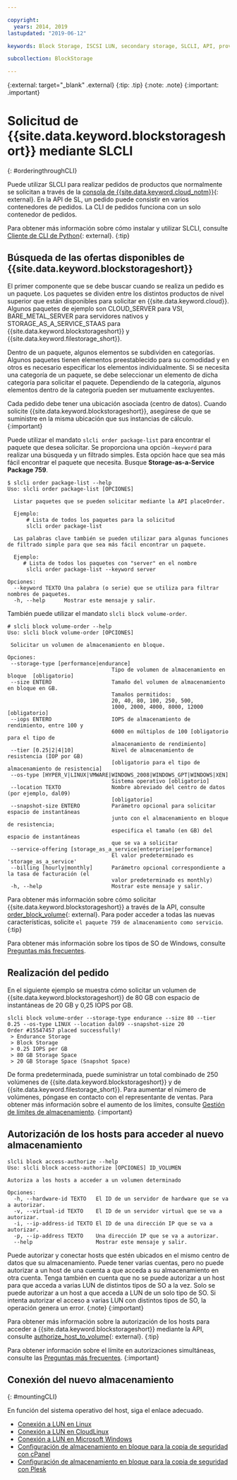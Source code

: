 ```yaml
---

copyright:
  years: 2014, 2019
lastupdated: "2019-06-12"

keywords: Block Storage, ISCSI LUN, secondary storage, SLCLI, API, provisioning

subcollection: BlockStorage

---
```

{:external: target="_blank" .external}
{:tip: .tip}
{:note: .note}
{:important: .important}

# Solicitud de {{site.data.keyword.blockstorageshort}} mediante SLCLI
{: #orderingthroughCLI}

Puede utilizar SLCLI para realizar pedidos de productos que normalmente se solicitan a través de la [consola de {{site.data.keyword.cloud_notm}}](https://{DomainName}/){: external}. En la API de SL, un pedido puede consistir en varios contenedores de pedidos. La CLI de pedidos funciona con un solo contenedor de pedidos.

Para obtener más información sobre cómo instalar y utilizar SLCLI, consulte [Cliente de CLI de Python](https://softlayer-python.readthedocs.io/en/latest/cli/){: external}.
{:tip}

## Búsqueda de las ofertas disponibles de {{site.data.keyword.blockstorageshort}}

El primer componente que se debe buscar cuando se realiza un pedido es un paquete. Los paquetes se dividen entre los distintos productos de nivel superior que están disponibles para solicitar en {{site.data.keyword.cloud}}. Algunos paquetes de ejemplo son CLOUD_SERVER para VSI, BARE_METAL_SERVER para servidores nativos y STORAGE_AS_A_SERVICE_STAAS para {{site.data.keyword.blockstorageshort}} y {{site.data.keyword.filestorage_short}}.

Dentro de un paquete, algunos elementos se subdividen en categorías. Algunos paquetes tienen elementos preestablecido para su comodidad y en otros es necesario especificar los elementos individualmente. Si se necesita una categoría de un paquete, se debe seleccionar un elemento de dicha categoría para solicitar el paquete. Dependiendo de la categoría, algunos elementos dentro de la categoría pueden ser mutuamente excluyentes.

Cada pedido debe tener una ubicación asociada (centro de datos). Cuando solicite {{site.data.keyword.blockstorageshort}}, asegúrese de que se suministre en la misma ubicación que sus instancias de cálculo.
{:important}

Puede utilizar el mandato `slcli order package-list` para encontrar el paquete que desea solicitar. Se proporciona una opción `–keyword` para realizar una búsqueda y un filtrado simples. Esta opción hace que sea más fácil encontrar el paquete que necesita. Busque **Storage-as-a-Service Package 759**.

```
$ slcli order package-list --help
Uso: slcli order package-list [OPCIONES]

  Listar paquetes que se pueden solicitar mediante la API placeOrder.

  Ejemplo:
      # Lista de todos los paquetes para la solicitud
      slcli order package-list

  Las palabras clave también se pueden utilizar para algunas funciones de filtrado simple para que sea más fácil encontrar un paquete.

  Ejemplo:
     # Lista de todos los paquetes con "server" en el nombre
      slcli order package-list --keyword server

Opciones:
  --keyword TEXTO Una palabra (o serie) que se utiliza para filtrar nombres de paquetes.
  -h, --help      Mostrar este mensaje y salir.
```

También puede utilizar el mandato `slcli block volume-order`.

```
# slcli block volume-order --help
Uso: slcli block volume-order [OPCIONES]

 Solicitar un volumen de almacenamiento en bloque.

Opciones:
 --storage-type [performance|endurance]
                                 Tipo de volumen de almacenamiento en bloque  [obligatorio]
 --size ENTERO                   Tamaño del volumen de almacenamiento en bloque en GB.
                                 Tamaños permitidos:
                                 20, 40, 80, 100, 250, 500,
                                 1000, 2000, 4000, 8000, 12000  [obligatorio]
 --iops ENTERO                   IOPS de almacenamiento de rendimiento, entre 100 y
                                 6000 en múltiplos de 100 [obligatorio para el tipo de
                                 almacenamiento de rendimiento]
 --tier [0.25|2|4|10]            Nivel de almacenamiento de resistencia (IOP por GB)
                                 [obligatorio para el tipo de almacenamiento de resistencia]
 --os-type [HYPER_V|LINUX|VMWARE|WINDOWS_2008|WINDOWS_GPT|WINDOWS|XEN]
                                 Sistema operativo [obligatorio]
 --location TEXTO                Nombre abreviado del centro de datos (por ejemplo, dal09)
                                 [obligatorio]
 --snapshot-size ENTERO          Parámetro opcional para solicitar espacio de instantáneas
                                 junto con el almacenamiento en bloque de resistencia;
                                 especifica el tamaño (en GB) del espacio de instantáneas
                                 que se va a solicitar
 --service-offering [storage_as_a_service|enterprise|performance]
                                 El valor predeterminado es 'storage_as_a_service'
 --billing [hourly|monthly]      Parámetro opcional correspondiente a la tasa de facturación (el
                                 valor predeterminado es monthly)
 -h, --help                      Mostrar este mensaje y salir.
```

Para obtener más información sobre cómo solicitar {{site.data.keyword.blockstorageshort}} a través de la API, consulte [order_block_volume](https://softlayer-python.readthedocs.io/en/latest/api/managers/block/#SoftLayer.managers.block.BlockStorageManager.order_block_volume){: external}.
Para poder acceder a todas las nuevas características, solicite `el paquete 759 de almacenamiento como servicio`.
{:tip}

Para obtener más información sobre los tipos de SO de Windows, consulte [Preguntas más frecuentes](/docs/infrastructure/BlockStorage?topic=BlockStorage-block-storage-faqs#windowsOStypes).


## Realización del pedido

En el siguiente ejemplo se muestra cómo solicitar un volumen de {{site.data.keyword.blockstorageshort}} de 80 GB con espacio de instantáneas de 20 GB y 0,25 IOPS por GB.

```
slcli block volume-order --storage-type endurance --size 80 --tier 0.25 --os-type LINUX --location dal09 --snapshot-size 20
Order #15547457 placed successfully!
 > Endurance Storage
 > Block Storage
 > 0.25 IOPS per GB
 > 80 GB Storage Space
 > 20 GB Storage Space (Snapshot Space)
```

De forma predeterminada, puede suministrar un total combinado de 250 volúmenes de {{site.data.keyword.blockstorageshort}} y de {{site.data.keyword.filestorage_short}}. Para aumentar el número de volúmenes, póngase en contacto con el representante de ventas. Para obtener más información sobre el aumento de los límites, consulte [Gestión de límites de almacenamiento](/docs/infrastructure/BlockStorage?topic=BlockStorage-managingstoragelimits).
{:important}

## Autorización de los hosts para acceder al nuevo almacenamiento

```
slcli block access-authorize --help
Uso: slcli block access-authorize [OPCIONES] ID_VOLUMEN

Autoriza a los hosts a acceder a un volumen determinado

Opciones:
  -h, --hardware-id TEXTO   El ID de un servidor de hardware que se va a autorizar.
  -v, --virtual-id TEXTO    El ID de un servidor virtual que se va a autorizar.
  -i, --ip-address-id TEXTO El ID de una dirección IP que se va a autorizar.
  -p, --ip-address TEXTO    Una dirección IP que se va a autorizar.
  --help                    Mostrar este mensaje y salir.
```

Puede autorizar y conectar hosts que estén ubicados en el mismo centro de datos que su almacenamiento. Puede tener varias cuentas, pero no puede autorizar a un host de una cuenta a que acceda a su almacenamiento en otra cuenta. Tenga también en cuenta que no se puede autorizar a un host para que acceda a varias LUN de distintos tipos de SO a la vez. Solo se puede autorizar a un host a que acceda a LUN de un solo tipo de SO. Si intenta autorizar el acceso a varias LUN con distintos tipos de SO, la operación genera un error.
{:note}
{:important}

Para obtener más información sobre la autorización de los hosts para acceder a {{site.data.keyword.blockstorageshort}} mediante la API, consulte [authorize_host_to_volume](https://softlayer-python.readthedocs.io/en/latest/api/managers/block/#SoftLayer.managers.block.BlockStorageManager.authorize_host_to_volume){: external}.
{:tip}

Para obtener información sobre el límite en autorizaciones simultáneas, consulte las [Preguntas más frecuentes](/docs/infrastructure/BlockStorage?topic=block-storage-faqs).
{:important}


## Conexión del nuevo almacenamiento
{: #mountingCLI}

En función del sistema operativo del host, siga el enlace adecuado.
- [Conexión a LUN en Linux](/docs/infrastructure/BlockStorage?topic=BlockStorage-mountingLinux)
- [Conexión a LUN en CloudLinux](/docs/infrastructure/BlockStorage?topic=BlockStorage-mountingCloudLinux)
- [Conexión a LUN en Microsoft Windows](/docs/infrastructure/BlockStorage?topic=BlockStorage-mountingWindows)
- [Configuración de almacenamiento en bloque para la copia de seguridad con cPanel](/docs/infrastructure/BlockStorage?topic=BlockStorage-cPanelBackups)
- [Configuración de almacenamiento en bloque para la copia de seguridad con Plesk](/docs/infrastructure/BlockStorage?topic=BlockStorage-PleskBackups)
